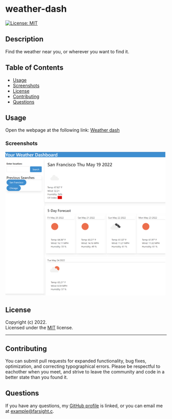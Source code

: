 # weather-dash

[![License: MIT](https://img.shields.io/badge/License-MIT-yellow.svg)](https://opensource.org/licenses/MIT)

## Description

Find the weather near you, or wherever you want to find it.

## Table of Contents

- [Usage](#usage)
- [Screenshots](#screenshots)
- [License](#license)
- [Contributing](#contributing)
- [Questions](#questions)

## Usage

Open the webpage at the following link: [Weather dash](srgiovanni.github.io/weather-dash/)

### Screenshots

   <img src="assets/images/screenshoot-1.PNG" alt="Demo of the live site" style="max-width: 500px;">

## License

Copyright (c) 2022.  
Licensed under the [MIT](https://mit-license.org/) license.

---

## Contributing

You can submit pull requests for expanded functionality, bug fixes, optimization, and correcting typographical errors. Please be respectful to eachother when you meet, and strive to leave the community and code in a better state than you found it.

## Questions

If you have any questions, my <a href="https://github.com/SrGiovanni">GitHub profile</a> is linked,
or you can email me at <a href = "mailto: example@farsight.c">example@farsight.c</a>.
